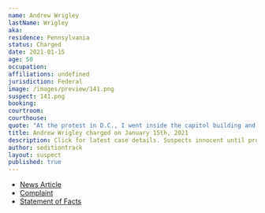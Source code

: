 ```yaml
---
name: Andrew Wrigley
lastName: Wrigley
aka:
residence: Pennsylvania
status: Charged
date: 2021-01-15
age: 50
occupation:
affiliations: undefined
jurisdiction: Federal
image: /images/preview/141.png
suspect: 141.png
booking:
courtroom:
courthouse:
quote: "At the protest in D.C., I went inside the capitol building and got teargassed"
title: Andrew Wrigley charged on January 15th, 2021
description: Click for latest case details. Suspects innocent until proven guilty.
author: seditiontrack
layout: suspect
published: true
---
```

- [News Article](https://www.post-gazette.com/news/crime-courts/2021/01/18/Pennsylvania-man-arrested-capitol-riot-Andrew-Wrigley/stories/202101180061)
- [Complaint](https://www.justice.gov/opa/page/file/1355911/download)
- [Statement of Facts](https://www.justice.gov/opa/page/file/1355916/download)
